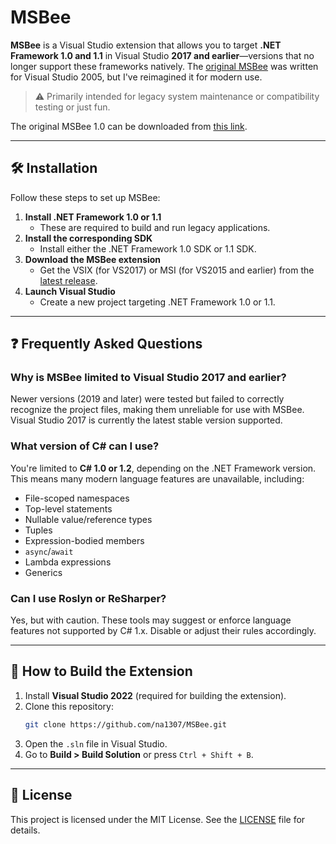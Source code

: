 # MSBee

**MSBee** is a Visual Studio extension that allows you to target **.NET Framework 1.0 and 1.1** in Visual Studio **2017 and earlier**—versions that no longer support these frameworks natively. The [original MSBee](https://github.com/na1307/MSBee/tree/original) was written for Visual Studio 2005, but I've reimagined it for modern use.

> ⚠️ Primarily intended for legacy system maintenance or compatibility testing or just fun.

The original MSBee 1.0 can be downloaded from [this link](https://github.com/na1307/MSBee/raw/refs/heads/main/MSBee%201.0%20Release.zip).

---

## 🛠️ Installation

Follow these steps to set up MSBee:

1. **Install .NET Framework 1.0 or 1.1**
   - These are required to build and run legacy applications.
2. **Install the corresponding SDK**
   - Install either the .NET Framework 1.0 SDK or 1.1 SDK.
3. **Download the MSBee extension**
   - Get the VSIX (for VS2017) or MSI (for VS2015 and earlier) from the [latest release](https://github.com/na1307/MSBee/releases/latest).
4. **Launch Visual Studio**
   - Create a new project targeting .NET Framework 1.0 or 1.1.

---

## ❓ Frequently Asked Questions

### Why is MSBee limited to Visual Studio 2017 and earlier?

Newer versions (2019 and later) were tested but failed to correctly recognize the project files, making them unreliable for use with MSBee. Visual Studio 2017 is currently the latest stable version supported.

### What version of C# can I use?

You're limited to **C# 1.0 or 1.2**, depending on the .NET Framework version. This means many modern language features are unavailable, including:

- File-scoped namespaces
- Top-level statements
- Nullable value/reference types
- Tuples
- Expression-bodied members
- `async`/`await`
- Lambda expressions
- Generics

### Can I use Roslyn or ReSharper?

Yes, but with caution. These tools may suggest or enforce language features not supported by C# 1.x. Disable or adjust their rules accordingly.

---

## 🧩 How to Build the Extension

1. Install **Visual Studio 2022** (required for building the extension).
2. Clone this repository:
   ```bash
   git clone https://github.com/na1307/MSBee.git
   ```
3. Open the `.sln` file in Visual Studio.
4. Go to **Build > Build Solution** or press `Ctrl + Shift + B`.

---

## 📄 License

This project is licensed under the MIT License. See the [LICENSE](LICENSE) file for details.
